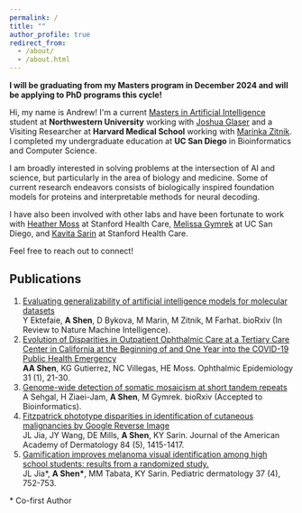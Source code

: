 ```yaml
---
permalink: /
title: ""
author_profile: true
redirect_from: 
  - /about/
  - /about.html
---
```


**I will be graduating from my Masters program in December 2024 and will be applying to PhD programs this cycle!**

Hi, my name is Andrew! I'm a current [Masters in Artificial Intelligence](https://www.mccormick.northwestern.edu/artificial-intelligence/) student at **Northwestern University** working with [Joshua Glaser](https://glaserlab.github.io/) and a Visiting Researcher at **Harvard Medical School** working with [Marinka Zitnik](https://zitniklab.hms.harvard.edu/). I completed my undergraduate education at **UC San Diego** in Bioinformatics and Computer Science.

I am broadly interested in solving problems at the intersection of AI and science, but particularly in the area of biology and medicine. Some of current research endeavors consists of biologically inspired foundation models for proteins and interpretable methods for neural decoding. 

I have also been involved with other labs and have been fortunate to work with [Heather Moss](https://med.stanford.edu/mosslab/current-team.html#current_team) at Stanford Health Care, [Melissa Gymrek](https://gymreklab.com/) at UC San Diego, and [Kavita Sarin](https://sarinlab.stanford.edu/) at Stanford Health Care. 

Feel free to reach out to connect!


## Publications

1. [Evaluating generalizability of artificial intelligence models for molecular datasets](https://www.ncbi.nlm.nih.gov/pmc/articles/PMC10925170/) \
Y Ektefaie, **A Shen**, D Bykova, M Marin, M Zitnik, M Farhat. bioRxiv (In Review to Nature Machine Intelligence).
2. [Evolution of Disparities in Outpatient Ophthalmic Care at a Tertiary Care Center in California at the Beginning of and One Year into the COVID-19 Public Health Emergency](https://www.tandfonline.com/doi/abs/10.1080/09286586.2023.2180807) \
**AA Shen**, KG Gutierrez, NC Villegas, HE Moss. Ophthalmic Epidemiology 31 (1), 21-30.
3. [Genome-wide detection of somatic mosaicism at short tandem repeats](https://www.ncbi.nlm.nih.gov/pmc/articles/PMC10690266/) \
A Sehgal, H Ziaei-Jam, **A Shen**, M Gymrek. bioRxiv (Accepted to Bioinformatics).
4. [Fitzpatrick phototype disparities in identification of cutaneous malignancies by Google Reverse Image](https://www.jaad.org/article/S0190-9622(20)30826-4/fulltext) \
JL Jia, JY Wang, DE Mills, **A Shen**, KY Sarin. Journal of the American Academy of Dermatology 84 (5), 1415-1417.
5. [Gamification improves melanoma visual identification among high school students: results from a randomized study.](https://onlinelibrary.wiley.com/doi/abs/10.1111/pde.14158) \
JL Jia*, **A Shen\***, MM Tabata, KY Sarin. Pediatric dermatology 37 (4), 752-753.

\* Co-first Author

